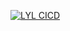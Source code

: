 [![LYL CICD](https://github.com/gdg-temp/server/actions/workflows/CICD.yml/badge.svg)](https://github.com/gdg-temp/server/actions/workflows/CICD.yml)
